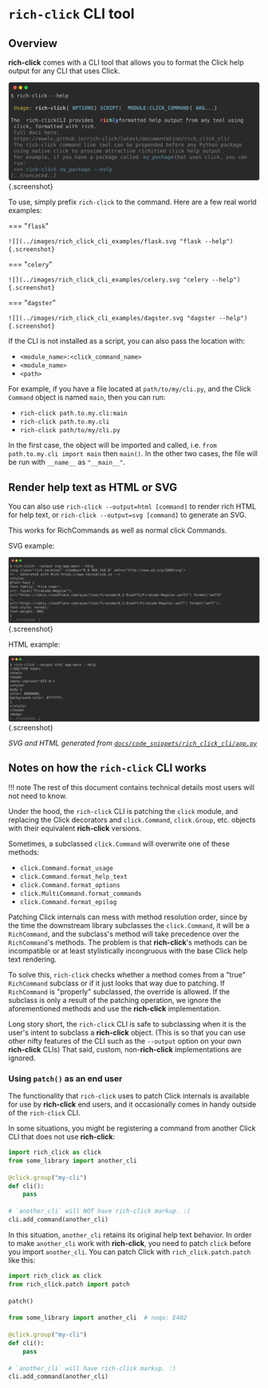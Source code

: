 # `rich-click` CLI tool

## Overview

**rich-click** comes with a CLI tool that allows you to format the Click help output for any CLI that uses Click.

<!-- RICH-CODEX
head: 12
-->
![`rich-click --help`](../images/code_snippets/rich_click_cli/rich_click.svg){.screenshot}

To use, simply prefix `rich-click` to the command. Here are a few real world examples:

=== "`flask`"

    ![](../images/rich_click_cli_examples/flask.svg "flask --help"){.screenshot}

=== "`celery`"

    ![](../images/rich_click_cli_examples/celery.svg "celery --help"){.screenshot}

=== "`dagster`"

    ![](../images/rich_click_cli_examples/dagster.svg "dagster --help"){.screenshot}

If the CLI is not installed as a script, you can also pass the location with:

- `<module_name>:<click_command_name>`
- `<module_name>`
- `<path>`

For example, if you have a file located at `path/to/my/cli.py`, and the Click `Command` object is named `main`, then you can run:

- `rich-click path.to.my.cli:main`
- `rich-click path.to.my.cli`
- `rich-click path/to/my/cli.py`

In the first case, the object will be imported and called, i.e. `from path.to.my.cli import main` then `main()`.
In the other two cases, the file will be run with `__name__` as `"__main__"`.

## Render help text as HTML or SVG

You can also use `rich-click --output=html [command]` to render rich HTML for help text, or `rich-click --output=svg [command]` to generate an SVG.

This works for RichCommands as well as normal click Commands.

SVG example:

<!-- RICH-CODEX
extra_env:
  PYTHONPATH: .
fake_command: rich-click --output svg app:main --help
working_dir: docs/code_snippets/rich_click_cli
head: 12
-->
![`rich-click --output svg app:main --help | grep -Eo '.{1,120}'`](../images/code_snippets/rich_click_cli/output_to_svg.svg){.screenshot}

HTML example:

<!-- RICH-CODEX
extra_env:
  PYTHONPATH: .
fake_command: rich-click --output html app:main --help
working_dir: docs/code_snippets/rich_click_cli
head: 12
-->
![`rich-click --output html app:main --help | grep -Eo '.{1,120}'`](../images/code_snippets/rich_click_cli/output_to_html.svg){.screenshot}

_SVG and HTML generated from [`docs/code_snippets/rich_click_cli/app.py`](https://github.com/ewels/rich-click/blob/main/docs/code_snippets/rich_click_cli/app.py)_

## Notes on how the `rich-click` CLI works

!!! note
    The rest of this document contains technical details most users will not need to know.

Under the hood, the `rich-click` CLI is patching the `click` module, and replacing the Click decorators and `click.Command`, `click.Group`, etc. objects with their equivalent **rich-click** versions.

Sometimes, a subclassed `click.Command` will overwrite one of these methods:

- `click.Command.format_usage`
- `click.Command.format_help_text`
- `click.Command.format_options`
- `click.MultiCommand.format_commands`
- `click.Command.format_epilog`

Patching Click internals can mess with method resolution order,
since by the time the downstream library subclasses the `click.Command`, it will be a `RichCommand`, and the subclass's method will take precedence over the `RichCommand`'s methods.
The problem is that **rich-click**'s methods can be incompatible or at least stylistically incongruous with the base Click help text rendering.

To solve this, `rich-click` checks whether a method comes from a "true" `RichCommand` subclass or if it just looks that way due to patching.
If `RichCommand` is "properly" subclassed, the override is allowed.
If the subclass is only a result of the patching operation, we ignore the aforementioned methods and use the **rich-click** implementation.

Long story short, the `rich-click` CLI is safe to subclassing when it is the user's intent to subclass a **rich-click** object. (This is so that you can use other nifty features of the CLI such as the `--output` option on your own **rich-click** CLIs)
That said, custom, non-**rich-click** implementations are ignored.

### Using `patch()` as an end user

The functionality that `rich-click` uses to patch Click internals is available for use by **rich-click** end users,
and it occasionally comes in handy outside of the `rich-click` CLI.

In some situations, you might be registering a command from another Click CLI that does not use **rich-click**:

```python
import rich_click as click
from some_library import another_cli

@click.group("my-cli")
def cli():
    pass

# `another_cli` will NOT have rich-click markup. :(
cli.add_command(another_cli)
```

In this situation, `another_cli` retains its original help text behavior.
In order to make `another_cli` work with **rich-click**, you need to patch `click` before you import `another_cli`.
You can patch Click with `rich_click.patch.patch` like this:

```python
import rich_click as click
from rich_click.patch import patch

patch()

from some_library import another_cli  # noqa: E402

@click.group("my-cli")
def cli():
    pass

# `another_cli` will have rich-click markup. :)
cli.add_command(another_cli)
```
